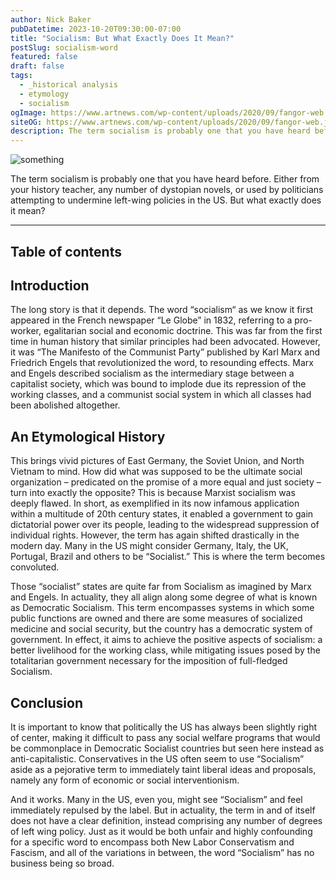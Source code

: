 ```yaml
---
author: Nick Baker
pubDatetime: 2023-10-20T09:30:00-07:00
title: "Socialism: But What Exactly Does It Mean?"
postSlug: socialism-word
featured: false
draft: false
tags:
  - _historical analysis
  - etymology
  - socialism
ogImage: https://www.artnews.com/wp-content/uploads/2020/09/fangor-web.jpg
siteOG: https://www.artnews.com/wp-content/uploads/2020/09/fangor-web.jpg
description: The term socialism is probably one that you have heard before. However, what exactly does it mean?
---
```


<img src="https://www.artnews.com/wp-content/uploads/2020/09/fangor-web.jpg" alt="something">

The term socialism is probably one that you have heard before. Either from your history teacher, any number of dystopian novels, or used by politicians attempting to undermine left-wing policies in the US. But what exactly does it mean?

---

## Table of contents

## Introduction

The long story is that it depends. The word “socialism“ as we know it first appeared in the French newspaper “Le Globe” in 1832, referring to a pro-worker, egalitarian social and economic doctrine. This was far from the first time in human history that similar principles had been advocated. However, it was “The Manifesto of the Communist Party” published by Karl Marx and Friedrich Engels that revolutionized the word, to resounding effects. Marx and Engels described socialism as the intermediary stage between a capitalist society, which was bound to implode due its repression of the working classes, and a communist social system in which all classes had been abolished altogether.

## An Etymological History

This brings vivid pictures of East Germany, the Soviet Union, and North Vietnam to mind. How did what was supposed to be the ultimate social organization – predicated on the promise of a more equal and just society – turn into exactly the opposite? This is because Marxist socialism was deeply flawed. In short, as exemplified in its now infamous application within a multitude of 20th century states, it enabled a government to gain dictatorial power over its people, leading to the widespread suppression of individual rights. However, the term has again shifted drastically in the modern day. Many in the US might consider Germany, Italy, the UK, Portugal, Brazil and others to be “Socialist.” This is where the term becomes convoluted.

Those “socialist” states are quite far from Socialism as imagined by Marx and Engels. In actuality, they all align along some degree of what is known as Democratic Socialism. This term encompasses systems in which some public functions are owned and there are some measures of socialized medicine and social security, but the country has a democratic system of government. In effect, it aims to achieve the positive aspects of socialism: a better livelihood for the working class, while mitigating issues posed by the totalitarian government necessary for the imposition of full-fledged Socialism.

## Conclusion

It is important to know that politically the US has always been slightly right of center, making it difficult to pass any social welfare programs that would be commonplace in Democratic Socialist countries but seen here instead as anti-capitalistic. Conservatives in the US often seem to use “Socialism” aside as a pejorative term to immediately taint liberal ideas and proposals, namely any form of economic or social interventionism.

And it works. Many in the US, even you, might see “Socialism” and feel immediately repulsed by the label. But in actuality, the term in and of itself does not have a clear definition, instead comprising any number of degrees of left wing policy. Just as it would be both unfair and highly confounding for a specific word to encompass both New Labor Conservatism and Fascism, and all of the variations in between, the word “Socialism” has no business being so broad.
